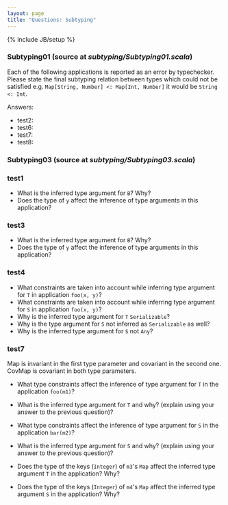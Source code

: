 ```yaml
---
layout: page
title: "Questions: Subtyping"
---
```

{% include JB/setup %}

### Subtyping01 (source at *subtyping/Subtyping01.scala*)
Each of the following applications is reported as an error by typechecker. Please state the final subtyping relation between types which could not be satisfied e.g. `Map[String, Number] <: Map[Int, Number]` it would be `String <: Int`.

 Answers:

 - test2:
 - test6:
 - test7:
 - test8:

<!---
### Subtyping02 (source at *subtyping/Subtyping02.scala*)
For each of the applications of `m*` please answer the following questions:
 - Is the application type correct?
 - If it is not, please state the final subtyping relation that could not be satisfied.
 - If it is, please state all the final subtyping tests. e.g. For `Map[A, B] <: Map[C, D]` that would be `A <: C`, `C <: A` and `B <: D`.

Answers: 

 - m1:
 - m1:
 - m2:
 - m3:
 - m4:
 - m4:
 - m5:
-->


### Subtyping03 (source at *subtyping/Subtyping03.scala*)

### test1 ###
 - What is the inferred type argument for `B`? Why?
- Does the type of `y` affect the inference of type arguments in this application?

### test3 ###
 - What is the inferred type argument for `B`? Why?
 - Does the type of `y` affect the inference of type arguments in this application?

### test4 ###
 - What constraints are taken into account while inferring type argument for `T` in application `foo(x, y)`?
 - What constraints are taken into account while inferring type argument for `S` in application `foo(x, y)`?
 - Why is the inferred type argument for `T` `Serializable`?
 - Why is the type argument for `S` not inferred as `Serializable` as well?
 - Why is the inferred type argument for `S` not `Any`?

<!---
### test5 ###
 - Why is the inferred type argumnet for `T` in the `foo(x, y)` application now different?
 - Why is the inferred type argument for `S` in the `foo(x, y)` application now different?
 - Why application of `foo` to `x` and `y` now typechecks but it didn't typecheck in the previous test?
-->
<!---
### test6 ###
 - What are the constraints (and their sources) on the type of `T`?
 - What is the inferred type of `T` for `foo` application? 
 - Do inferred types in the place of the wildcards of `foo` (`_ >: T`) represent the same type?
 - What are the inferred types of `T` and `S` for `bar` application?
 - Are the inferred types for the wildcards (in `foo`) and `S` (in `bar`) the same? Why?
-->

<!--- todo, a bit more tracking regarding existentials -->
### test7 ###
 Map is invariant in the first type parameter and covariant in the second one. CovMap is covariant in both type parameters. 

 - What type constraints affect the inference of type argument for `T` in the application `foo(m1)`?
 - What is the inferred type argument for `T` and why? (explain using your answer to the previous question)?
 - What type constraints affect the inference of type argument for `S` in the application `bar(m2)`?
 - What is the inferred type argument for `S` and why? (explain using your answer to the previous question)?

 - Does the type of the keys (`Integer`) of `m3`'s `Map` affect the inferred type argument `T` in the application? Why?
 - Does the type of the keys (`Integer`) of `m4`'s `Map` affect the inferred type argument `S` in the application? Why?


<!---
  needs better error location 
### Subtyping04 (source at *subtypingSubtyping04.scala*)
Let's assume a fragment of generic Tree data structure, as presented in the example. It looks similar to how Scala collections are built - you could easily extend Tree to mutable and immutable data structures. However the details are not so important.
Compiler will report the following error:

    userstudies/src/main/scala/examples/inference/Subtyping04.scala:21: error: illegal inheritance;
     self-type mutable.ITree[N] does not conform to TreeLike[N,mutable.ITree]'s selftype TreeLike[N,mutable.ITree]
                   with TreeLike[N, ITree] {
                        ^
    one error found

- What is the underlying problem?
- How would you fix this error?
-->